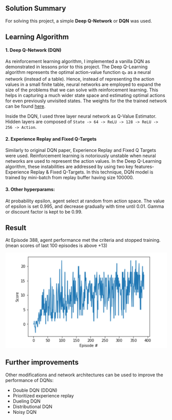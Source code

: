 ## Solution Summary

For solving this project, a simple **Deep Q-Network** or **DQN** was used.

## Learning Algorithm

#### 1. Deep Q-Network (DQN)

As reinforcement learning algorithm, I implemented a vanilla DQN as demonstrated in lessons prior to this project.
The Deep Q-Learning algorithm represents the optimal action-value function q<sub>*</sub> as a neural network (instead of a table). Hence, instead of representing the action values in a small finite table, neural networks are employed to expand the size of the problems that we can solve with reinforcement learning. This helps in capturing a much wider state space and estimating optimal actions for even previously unvisited states. The weights for the the trained network can be found [here](checkpoint.pth).

Inside the DQN, I used three layer neural network as Q-Value Estimator. Hidden layers are composed of `State -> 64 -> ReLU -> 128 -> ReLU -> 256 -> Action`.

#### 2. Experience Replay and Fixed Q-Targets

Similarly to original DQN paper, Experience Replay and Fixed Q Targets were used. Reinforcement learning is notoriously unstable when neural networks are used to represent the action values. In the Deep Q-Learning algorithm, these instabilities are addressed by using two key features- Experience Replay & Fixed Q-Targets. In this technique, DQN model is trained by mini-batch from replay buffer having size 100000.

#### 3. Other hyperparams:

At probability epsilon, agent select at random from action space. The value of epsilon is set 0.995, and decrease gradually with time until 0.01.
Gamma or discount factor is kept to be 0.99.

## Result

 At Episode 388, agent performance met the criteria and stopped training. (mean scores of last 100 episodes is above +13)
 
 <img src="rewards.png">
 
## Further improvements

Other modifications and network architectures can be used to improve the performance of DQNs:
- Double DQN (DDQN)
- Prioritized experience replay
- Dueling DQN
- Distributional DQN
- Noisy DQN
